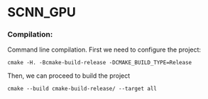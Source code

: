 # SCNN_GPU

### Compilation:
Command line compilation. First we need to configure the project:
    
    cmake -H. -Bcmake-build-release -DCMAKE_BUILD_TYPE=Release

Then, we can proceed to build the project

    cmake --build cmake-build-release/ --target all
